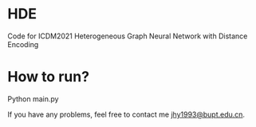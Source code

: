 # HDE

 

Code for ICDM2021 Heterogeneous Graph Neural Network with Distance Encoding


# How to run?

Python main.py


If you have any problems, feel free to contact me jhy1993@bupt.edu.cn.
 
